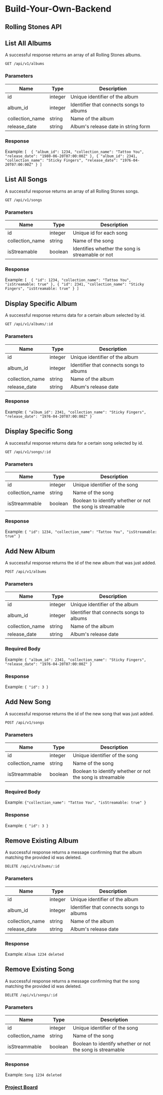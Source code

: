 # Build-Your-Own-Backend
## Rolling Stones API

## List All Albums
A successful response returns an array of all Rolling Stones albums.

```
GET /api/v1/albums
```

### Parameters

| Name | Type | Description |
|------|------|-------------|
|id|integer| Unique identifier of the album|
|album_id|integer|Identifier that connects songs to albums|
|collection_name|string| Name of the album|
|release_date|string| Album's release date in string form|

### Response

Example: ```[ 
              { "album_id": 1234, "collection_name": "Tattoo You", "release_date": "1980-06-20T07:00:00Z" },
              { "album_id": 2341, "collection_name": "Sticky Fingers", "release_date": "1976-04-20T07:00:00Z" }
              ]```
              
              
## List All Songs
A successful response returns an array of all Rolling Stones songs.

```
GET /api/v1/songs
```

### Parameters

| Name | Type | Description |
|------|------|-------------|
|id|integer| Unique id for each song|
|collection_name|string| Name of the song|
|isStreamable|boolean| Identifies whether the song is streamable or not|

### Response

Example: ```[ 
              { "id": 1234, "collection_name": "Tattoo You", "isStreamable: true" },
              { "id": 2341, "collection_name": "Sticky Fingers", "isStreamable: true" }
              ]```
              
## Display Specific Album

A successful response returns data for a certain album selected by id.

```
GET /api/v1/albums/:id
```

### Parameters

| Name | Type | Description |
|------|------|-------------|
|id|integer| Unique identifier of the album|
|album_id|integer|Identifier that connects songs to albums|
|collection_name|string| Name of the album|
|release_date|string| Album's release date|

### Response

Example: ```{ "album_id": 2341, "collection_name": "Sticky Fingers", "release_date": "1976-04-20T07:00:00Z" }```


## Display Specific Song

A successful response returns data for a certain song selected by id.

```
GET /api/v1/songs/:id
```

### Parameters

| Name | Type | Description |
|------|------|-------------|
|id|integer| Unique identifier of the song|
|collection_name|string| Name of the song|
|isStreammable|boolean| Boolean to identify whether or not the song is streamable|

### Response

Example: ```{ "id": 1234, "collection_name": "Tattoo You", "isStreamable: true" }```


## Add New Album

A successful response returns the id of the new album that was just added.

```
POST /api/v1/albums
```

### Parameters

| Name | Type | Description |
|------|------|-------------|
|id|integer| Unique identifier of the album|
|album_id|integer|Identifier that connects songs to albums|
|collection_name|string| Name of the album|
|release_date|string| Album's release date|

### Required Body

Example: ```{ "album_id": 2341, "collection_name": "Sticky Fingers", "release_date": "1976-04-20T07:00:00Z" }```

### Response

Example: ```{ "id": 3 }```

## Add New Song

A successful response returns the id of the new song that was just added.

```
POST /api/v1/songs
```

### Parameters

| Name | Type | Description |
|------|------|-------------|
|id|integer| Unique identifier of the song|
|collection_name|string| Name of the song|
|isStreammable|boolean| Boolean to identify whether or not the song is streamable|

### Required Body

Example: ```{"collection_name": "Tattoo You", "isStreamable: true" }```

### Response

Example: ```{ "id": 3 }```

## Remove Existing Album

A successful response returns a message confirming that the album matching the provided id was deleted.

```
DELETE /api/v1/albums/:id
```

### Parameters

| Name | Type | Description |
|------|------|-------------|
|id|integer| Unique identifier of the album|
|album_id|integer|Identifier that connects songs to albums|
|collection_name|string| Name of the album|
|release_date|string| Album's release date|

### Response

Example: ```Album 1234 deleted```

## Remove Existing Song

A successful response returns a message confirming that the song matching the provided id was deleted.

```
DELETE /api/v1/songs/:id
```

### Parameters

| Name | Type | Description |
|------|------|-------------|
|id|integer| Unique identifier of the song|
|collection_name|string| Name of the song|
|isStreammable|boolean| Boolean to identify whether or not the song is streamable|

### Response

Example: ```Song 1234 deleted```

### [Project Board](https://github.com/ZoeKHarvey/Build-Your-Own-Backend/projects)




